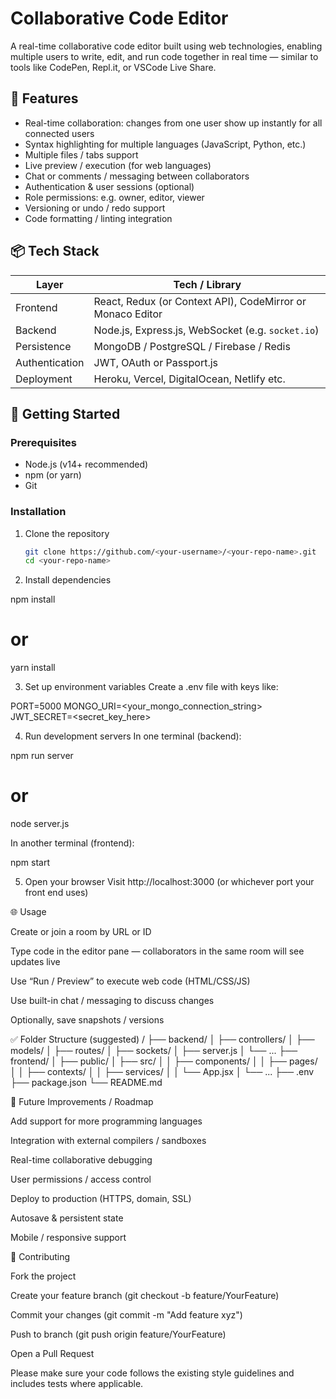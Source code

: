 # Collaborative Code Editor

A real-time collaborative code editor built using web technologies, enabling multiple users to write, edit, and run code together in real time — similar to tools like CodePen, Repl.it, or VSCode Live Share.

## 🧰 Features

- Real-time collaboration: changes from one user show up instantly for all connected users  
- Syntax highlighting for multiple languages (JavaScript, Python, etc.)  
- Multiple files / tabs support  
- Live preview / execution (for web languages)  
- Chat or comments / messaging between collaborators  
- Authentication & user sessions (optional)  
- Role permissions: e.g. owner, editor, viewer  
- Versioning or undo / redo support  
- Code formatting / linting integration  

## 📦 Tech Stack

| Layer | Tech / Library |
|---|---|
| Frontend | React, Redux (or Context API), CodeMirror or Monaco Editor |
| Backend | Node.js, Express.js, WebSocket (e.g. `socket.io`) |
| Persistence | MongoDB / PostgreSQL / Firebase / Redis |
| Authentication | JWT, OAuth or Passport.js |
| Deployment | Heroku, Vercel, DigitalOcean, Netlify etc. |

## 🔧 Getting Started

### Prerequisites

- Node.js (v14+ recommended)  
- npm (or yarn)  
- Git  

### Installation

1. Clone the repository  
   ```bash
   git clone https://github.com/<your-username>/<your-repo-name>.git
   cd <your-repo-name>
2. Install dependencies

npm install
# or
yarn install


3. Set up environment variables
Create a .env file with keys like:

PORT=5000
MONGO_URI=<your_mongo_connection_string>
JWT_SECRET=<secret_key_here>


4. Run development servers
In one terminal (backend):

npm run server
# or
node server.js


In another terminal (frontend):

npm start


5. Open your browser
Visit http://localhost:3000 (or whichever port your front end uses)

🌐 Usage

Create or join a room by URL or ID

Type code in the editor pane — collaborators in the same room will see updates live

Use “Run / Preview” to execute web code (HTML/CSS/JS)

Use built-in chat / messaging to discuss changes

Optionally, save snapshots / versions

✅ Folder Structure (suggested)
/
├── backend/
│   ├── controllers/
│   ├── models/
│   ├── routes/
│   ├── sockets/
│   ├── server.js
│   └── ...
├── frontend/
│   ├── public/
│   ├── src/
│   │   ├── components/
│   │   ├── pages/
│   │   ├── contexts/
│   │   ├── services/
│   │   └── App.jsx
│   └── ...
├── .env
├── package.json
└── README.md

🎯 Future Improvements / Roadmap

Add support for more programming languages

Integration with external compilers / sandboxes

Real-time collaborative debugging

User permissions / access control

Deploy to production (HTTPS, domain, SSL)

Autosave & persistent state

Mobile / responsive support

🤝 Contributing

Fork the project

Create your feature branch (git checkout -b feature/YourFeature)

Commit your changes (git commit -m "Add feature xyz")

Push to branch (git push origin feature/YourFeature)

Open a Pull Request

Please make sure your code follows the existing style guidelines and includes tests where applicable.

